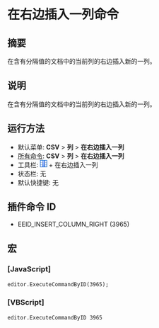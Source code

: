 # 在右边插入一列命令

## 摘要

在含有分隔值的文档中的当前列的右边插入新的一列。

## 说明

在含有分隔值的文档中的当前列的右边插入新的一列。

## 运行方法

- 默认菜单: **CSV** \> **列** \> **在右边插入一列**
- [所有命令](../tools/all_commands): **CSV** \> **列** \> **在右边插入一列**
- 工具栏: ![](../../images/columns_separators.png) \+ 在右边插入一列
- 状态栏: 无
- 默认快捷键: 无

## 插件命令 ID

- EEID\_INSERT\_COLUMN\_RIGHT (3965)

## 宏

### \[JavaScript\]

```
editor.ExecuteCommandByID(3965);
```

### \[VBScript\]

```
editor.ExecuteCommandByID 3965
```
